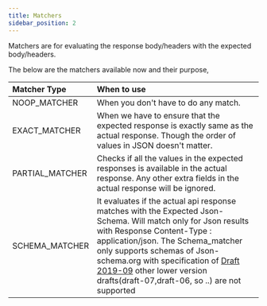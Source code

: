 ```yaml
---
title: Matchers
sidebar_position: 2
---
```


Matchers are for evaluating the response body/headers with the expected body/headers.

The below are the matchers available now and their purpose,

| Matcher Type | When to use
| :- | :- 
| NOOP_MATCHER | When you don't have to do any match.
| EXACT_MATCHER | When we have to ensure that the expected response is exactly same as the actual response. Though the order of values in JSON doesn't matter.
| PARTIAL_MATCHER | Checks if all the values in the expected responses is available in the actual response. Any other extra fields in the actual response will be ignored.
| SCHEMA_MATCHER | It evaluates if the actual api response matches with the Expected Json-Schema. Will match only for Json results with Response Content-Type : application/json. The Schema_matcher only supports schemas of Json-schema.org with specification of [Draft 2019-09](https://json-schema.org/specification-links.html#2019-09-formerly-known-as-draft-8) other lower version drafts(draft-07,draft-06, so ..) are not supported